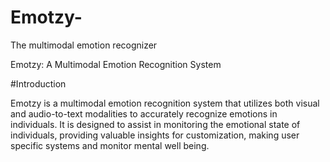 # Emotzy-
The multimodal emotion recognizer

Emotzy: A Multimodal Emotion Recognition System

#Introduction

Emotzy is a multimodal emotion recognition system that utilizes both visual and audio-to-text modalities to accurately recognize emotions in individuals. It is designed to assist in monitoring the emotional state of individuals, providing valuable insights for customization, making user specific systems and monitor mental well being.
